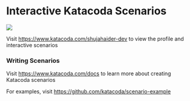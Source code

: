 # Interactive Katacoda Scenarios

[![](http://shields.katacoda.com/katacoda/shujahaider-dev/count.svg)](https://www.katacoda.com/shujahaider-dev "Get your profile on Katacoda.com")

Visit https://www.katacoda.com/shujahaider-dev to view the profile and interactive scenarios

### Writing Scenarios
Visit https://www.katacoda.com/docs to learn more about creating Katacoda scenarios

For examples, visit https://github.com/katacoda/scenario-example
